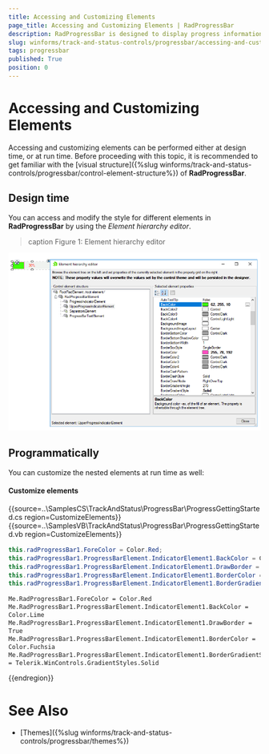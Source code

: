 ```yaml
---
title: Accessing and Customizing Elements
page_title: Accessing and Customizing Elements | RadProgressBar
description: RadProgressBar is designed to display progress information to the user during a long-running operation.  
slug: winforms/track-and-status-controls/progressbar/accessing-and-customizing-elements
tags: progressbar
published: True
position: 0 
---
```


# Accessing and Customizing Elements
 
Accessing and customizing elements can be performed either at design time, or at run time. Before proceeding with this topic, it is recommended to get familiar with the [visual structure]({%slug winforms/track-and-status-controls/progressbar/control-element-structure%}) of **RadProgressBar**.
      

## Design time

You can access and modify the style for different elements in **RadProgressBar** by using the *Element hierarchy editor*.

>caption Figure 1: Element hierarchy editor

![progressbar-accessing-and-customizing-elements 001](images/progressbar-accessing-and-customizing-elements001.png)

## Programmatically

You can customize the nested elements at run time as well:

#### Customize elements 

{{source=..\SamplesCS\TrackAndStatus\ProgressBar\ProgressGettingStarted.cs region=CustomizeElements}} 
{{source=..\SamplesVB\TrackAndStatus\ProgressBar\ProgressGettingStarted.vb region=CustomizeElements}} 

````C#
this.radProgressBar1.ForeColor = Color.Red;
this.radProgressBar1.ProgressBarElement.IndicatorElement1.BackColor = Color.Lime;
this.radProgressBar1.ProgressBarElement.IndicatorElement1.DrawBorder = true;
this.radProgressBar1.ProgressBarElement.IndicatorElement1.BorderColor = Color.Fuchsia;
this.radProgressBar1.ProgressBarElement.IndicatorElement1.BorderGradientStyle = Telerik.WinControls.GradientStyles.Solid;

````
````VB.NET
Me.RadProgressBar1.ForeColor = Color.Red
Me.RadProgressBar1.ProgressBarElement.IndicatorElement1.BackColor = Color.Lime
Me.RadProgressBar1.ProgressBarElement.IndicatorElement1.DrawBorder = True
Me.RadProgressBar1.ProgressBarElement.IndicatorElement1.BorderColor = Color.Fuchsia
Me.RadProgressBar1.ProgressBarElement.IndicatorElement1.BorderGradientStyle = Telerik.WinControls.GradientStyles.Solid

````

{{endregion}}  

# See Also

* [Themes]({%slug winforms/track-and-status-controls/progressbar/themes%})	